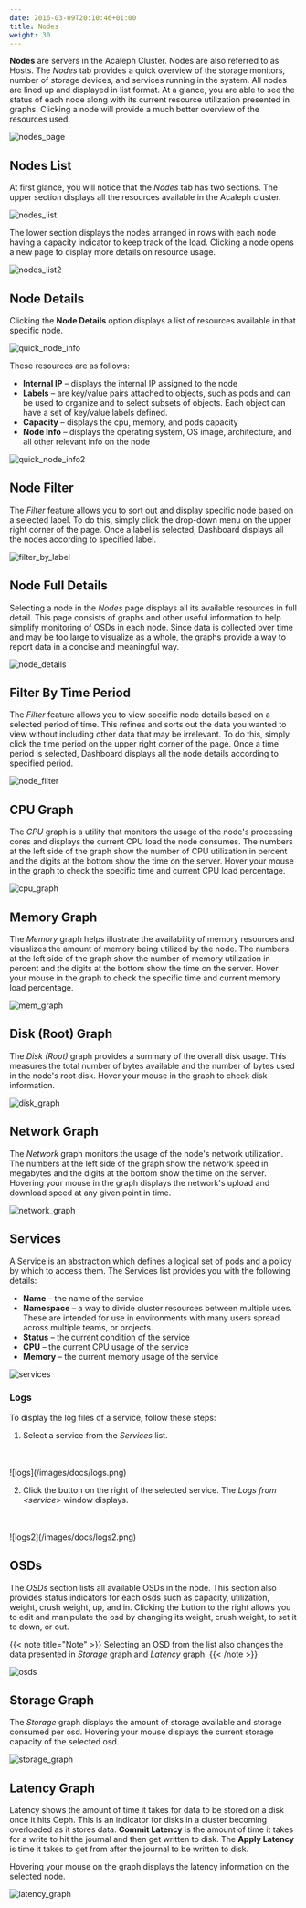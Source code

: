 ```yaml
---
date: 2016-03-09T20:10:46+01:00
title: Nodes
weight: 30
---
```


**Nodes** are servers in the Acaleph Cluster. Nodes are also referred to as Hosts. The *Nodes* tab provides a quick overview of the storage monitors, number of storage devices, and services running in the system. All nodes are lined up and displayed in list format. At a glance, you are able to see the status of each node along with its current resource utilization presented in graphs. Clicking a node will provide a much better overview of the resources used.

![nodes_page](/images/docs/nodes_page.png)

## Nodes List

At first glance, you will notice that the *Nodes* tab has two sections. The upper section displays all the resources available in the Acaleph cluster.

![nodes_list](/images/docs/nodes_list.png)

The lower section displays the nodes arranged in rows with each node having a capacity indicator to keep track of the load. Clicking a node opens a new page to display more details on resource usage.

![nodes_list2](/images/docs/nodes_list2.png)

## Node Details

Clicking the **Node Details** option displays a list of resources available in that specific node.

![quick_node_info](/images/docs/quick_node_info.png)

These resources are as follows:

-	**Internal IP** – displays the internal IP assigned to the node
-	**Labels** – are key/value pairs attached to objects, such as pods and can be used to organize and to select subsets of objects. Each object can have a set of key/value labels defined.
-	**Capacity** – displays the cpu, memory, and pods capacity
-	**Node Info** – displays the operating system, OS image, architecture, and all other relevant info on the node

![quick_node_info2](/images/docs/quick_node_info2.png)

## Node Filter

The *Filter* feature allows you to sort out and display specific node based on a selected label. To do this, simply click the drop-down menu on the upper right corner of the page. Once a label is selected, Dashboard displays all the nodes according to specified label.

![filter_by_label](/images/docs/filter_by_label.png)

## Node Full Details

Selecting a node in the *Nodes* page displays all its available resources in full detail. This page consists of graphs and other useful information to help simplify monitoring of OSDs in each node. Since data is collected over time and may be too large to visualize as a whole, the graphs provide a way to report data in a concise and meaningful way.

![node_details](/images/docs/node_details.png)

## Filter By Time Period

The *Filter* feature allows you to view specific node details based on a selected period of time. This refines and sorts out the data you wanted to view without including other data that may be irrelevant. To do this, simply click the time period on the upper right corner of the page. Once a time period is selected, Dashboard displays all the node details according to specified period.

![node_filter](/images/docs/node_filter.png)

## CPU Graph

The *CPU* graph is a utility that monitors the usage of the node's processing cores and displays the current CPU load the node consumes. The numbers at the left side of the graph show the number of CPU utilization in percent and the digits at the bottom show the time on the server. Hover your mouse in the graph to check the specific time and current CPU load percentage.

![cpu_graph](/images/docs/cpu_graph.png)

## Memory Graph

The *Memory* graph helps illustrate the availability of memory resources and visualizes the amount of memory being utilized by the node. The numbers at the left side of the graph show the number of memory utilization in percent and the digits at the bottom show the time on the server. Hover your mouse in the graph to check the specific time and current memory load percentage.

![mem_graph](/images/docs/mem_graph.png)

## Disk (Root) Graph

The *Disk (Root)* graph provides a summary of the overall disk usage. This measures the total number of bytes available and the number of bytes used in the node's root disk. Hover your mouse in the graph to check disk information.

![disk_graph](/images/docs/disk_graph.png)

## Network Graph

The *Network* graph monitors the usage of the node's network utilization. The numbers at the left side of the graph show the network speed in megabytes and the digits at the bottom show the time on the server. Hovering your mouse in the graph displays the network's upload and download speed at any given point in time.

![network_graph](/images/docs/network_graph.png)

## Services

A Service is an abstraction which defines a logical set of pods and a policy by which to access them. The Services list provides you with the following details:

-	**Name** – the name of the service
-	**Namespace** – a way to divide cluster resources between multiple uses. These are intended for use in environments with many users spread across multiple teams, or projects.
-	**Status** – the current condition of the service
-	**CPU** – the current CPU usage of the service
-	**Memory** – the current memory usage of the service

![services](/images/docs/services.png)

### Logs

To display the log files of a service, follow these steps:

1. Select a service from the *Services* list.
<br />
<br />
    ![logs](/images/docs/logs.png)

2. Click the button on the right of the selected service. The *Logs from \<service>* window displays.
<br />
<br />
    ![logs2](/images/docs/logs2.png)

## OSDs

The *OSDs* section lists all available OSDs in the node. This section also provides status indicators for each osds such as capacity, utilization, weight, crush weight, up, and in. Clicking the button to the right allows you to edit and manipulate the osd by changing its weight, crush weight, to set it to down, or out.

{{< note title="Note" >}}
Selecting an OSD from the list also changes the data presented in *Storage* graph and *Latency* graph.
{{< /note >}}

![osds](/images/docs/osds.png)

## Storage Graph

The *Storage* graph displays the amount of storage available and storage consumed per osd. Hovering your mouse displays the current storage capacity of the selected osd.

![storage_graph](/images/docs/storage_graph.png)

## Latency Graph

Latency shows the amount of time it takes for data to be stored on a disk once it hits Ceph. This is an indicator for disks in a cluster becoming overloaded as it stores data. **Commit Latency** is the amount of time it takes for a write to hit the journal and then get written to disk. The **Apply Latency** is time it takes to get from after the journal to be written to disk.

Hovering your mouse on the graph displays the latency information on the selected node.

![latency_graph](/images/docs/latency_graph.png)
